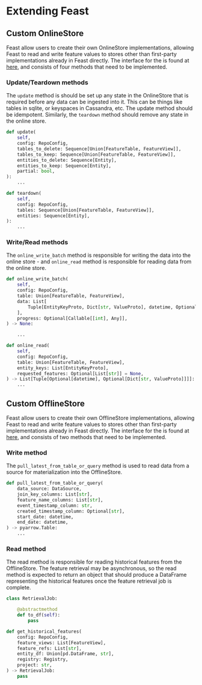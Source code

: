 # Extending Feast

## Custom OnlineStore

Feast allow users to create their own OnlineStore implementations, allowing Feast to read and write feature values to stores other than first-party implementations already in Feast directly. The interface for the is found at [here](https://github.com/feast-dev/feast/blob/master/sdk/python/feast/infra/online_stores/online_store.py), and consists of four methods that need to be implemented.

### Update/Teardown methods

The `update` method is should be set up any state in the OnlineStore that is required before any data can be ingested into it. This can be things like tables in sqlite, or keyspaces in Cassandra, etc. The update method should be idempotent. Similarly, the `teardown` method should remove any state in the online store.

```python
def update(
    self,
    config: RepoConfig,
    tables_to_delete: Sequence[Union[FeatureTable, FeatureView]],
    tables_to_keep: Sequence[Union[FeatureTable, FeatureView]],
    entities_to_delete: Sequence[Entity],
    entities_to_keep: Sequence[Entity],
    partial: bool,
):
    ...

def teardown(
    self,
    config: RepoConfig,
    tables: Sequence[Union[FeatureTable, FeatureView]],
    entities: Sequence[Entity],
):
    ...
```

### Write/Read methods

The `online_write_batch` method is responsible for writing the data into the online store - and `online_read` method is responsible for reading data from the online store.

```python
def online_write_batch(
    self,
    config: RepoConfig,
    table: Union[FeatureTable, FeatureView],
    data: List[
        Tuple[EntityKeyProto, Dict[str, ValueProto], datetime, Optional[datetime]]
    ],
    progress: Optional[Callable[[int], Any]],
) -> None:

    ...

def online_read(
    self,
    config: RepoConfig,
    table: Union[FeatureTable, FeatureView],
    entity_keys: List[EntityKeyProto],
    requested_features: Optional[List[str]] = None,
) -> List[Tuple[Optional[datetime], Optional[Dict[str, ValueProto]]]]:
    ...
```

## Custom OfflineStore

Feast allow users to create their own OfflineStore implementations, allowing Feast to read and write feature values to stores other than first-party implementations already in Feast directly. The interface for the is found at [here](https://github.com/feast-dev/feast/blob/master/sdk/python/feast/infra/offline_stores/offline_store.py), and consists of two methods that need to be implemented.

### Write method

The `pull_latest_from_table_or_query` method is used to read data from a source for materialization into the OfflineStore.

```python
def pull_latest_from_table_or_query(
    data_source: DataSource,
    join_key_columns: List[str],
    feature_name_columns: List[str],
    event_timestamp_column: str,
    created_timestamp_column: Optional[str],
    start_date: datetime,
    end_date: datetime,
) -> pyarrow.Table:
    ...
```

### Read method

The read method is responsible for reading historical features from the OfflineStore. The feature retrieval may be asynchronous, so the read method is expected to return an object that should produce a DataFrame representing the historical features once the feature retrieval job is complete.

```python
class RetrievalJob:

    @abstractmethod
    def to_df(self):
        pass

def get_historical_features(
    config: RepoConfig,
    feature_views: List[FeatureView],
    feature_refs: List[str],
    entity_df: Union[pd.DataFrame, str],
    registry: Registry,
    project: str,
) -> RetrievalJob:
    pass
```

